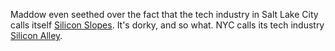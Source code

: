Maddow even seethed over the fact that the tech industry in Salt Lake City calls itself <a href="https://en.wikipedia.org/wiki/Silicon_Slopes">Silicon Slopes</a>. It's dorky, and so what. NYC calls its tech industry <a href="https://en.wikipedia.org/wiki/Silicon_Alley">Silicon Alley</a>. 
